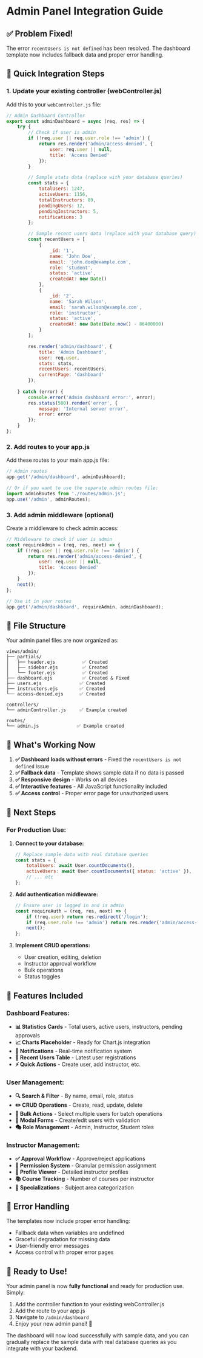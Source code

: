 # Admin Panel Integration Guide

## ✅ Problem Fixed!

The error `recentUsers is not defined` has been resolved. The dashboard template now includes fallback data and proper error handling.

## 🚀 Quick Integration Steps

### 1. Update your existing controller (webController.js)

Add this to your `webController.js` file:

```javascript
// Admin Dashboard Controller
export const adminDashboard = async (req, res) => {
    try {
        // Check if user is admin
        if (!req.user || req.user.role !== 'admin') {
            return res.render('admin/access-denied', {
                user: req.user || null,
                title: 'Access Denied'
            });
        }

        // Sample stats data (replace with your database queries)
        const stats = {
            totalUsers: 1247,
            activeUsers: 1156,
            totalInstructors: 89,
            pendingUsers: 12,
            pendingInstructors: 5,
            notifications: 3
        };

        // Sample recent users data (replace with your database query)
        const recentUsers = [
            {
                _id: '1',
                name: 'John Doe',
                email: 'john.doe@example.com',
                role: 'student',
                status: 'active',
                createdAt: new Date()
            },
            {
                _id: '2',
                name: 'Sarah Wilson',
                email: 'sarah.wilson@example.com',
                role: 'instructor',
                status: 'active',
                createdAt: new Date(Date.now() - 86400000)
            }
        ];

        res.render('admin/dashboard', {
            title: 'Admin Dashboard',
            user: req.user,
            stats: stats,
            recentUsers: recentUsers,
            currentPage: 'dashboard'
        });
        
    } catch (error) {
        console.error('Admin dashboard error:', error);
        res.status(500).render('error', {
            message: 'Internal server error',
            error: error
        });
    }
};
```

### 2. Add routes to your app.js

Add these routes to your main app.js file:

```javascript
// Admin routes
app.get('/admin/dashboard', adminDashboard);

// Or if you want to use the separate admin routes file:
import adminRoutes from './routes/admin.js';
app.use('/admin', adminRoutes);
```

### 3. Add admin middleware (optional)

Create a middleware to check admin access:

```javascript
// Middleware to check if user is admin
const requireAdmin = (req, res, next) => {
    if (!req.user || req.user.role !== 'admin') {
        return res.render('admin/access-denied', {
            user: req.user || null,
            title: 'Access Denied'
        });
    }
    next();
};

// Use it in your routes
app.get('/admin/dashboard', requireAdmin, adminDashboard);
```

## 📁 File Structure

Your admin panel files are now organized as:

```
views/admin/
├── partials/
│   ├── header.ejs          ✅ Created
│   ├── sidebar.ejs         ✅ Created  
│   └── footer.ejs          ✅ Created
├── dashboard.ejs           ✅ Created & Fixed
├── users.ejs              ✅ Created
├── instructors.ejs        ✅ Created
└── access-denied.ejs      ✅ Created

controllers/
└── adminController.js     ✅ Example created

routes/
└── admin.js              ✅ Example created
```

## 🎯 What's Working Now

1. **✅ Dashboard loads without errors** - Fixed the `recentUsers is not defined` issue
2. **✅ Fallback data** - Template shows sample data if no data is passed
3. **✅ Responsive design** - Works on all devices
4. **✅ Interactive features** - All JavaScript functionality included
5. **✅ Access control** - Proper error page for unauthorized users

## 🔧 Next Steps

### For Production Use:

1. **Connect to your database:**
   ```javascript
   // Replace sample data with real database queries
   const stats = {
       totalUsers: await User.countDocuments(),
       activeUsers: await User.countDocuments({ status: 'active' }),
       // ... etc
   };
   ```

2. **Add authentication middleware:**
   ```javascript
   // Ensure user is logged in and is admin
   const requireAuth = (req, res, next) => {
       if (!req.user) return res.redirect('/login');
       if (req.user.role !== 'admin') return res.render('admin/access-denied');
       next();
   };
   ```

3. **Implement CRUD operations:**
   - User creation, editing, deletion
   - Instructor approval workflow
   - Bulk operations
   - Status toggles

## 🎨 Features Included

### Dashboard Features:
- **📊 Statistics Cards** - Total users, active users, instructors, pending approvals
- **📈 Charts Placeholder** - Ready for Chart.js integration
- **🔔 Notifications** - Real-time notification system
- **👥 Recent Users Table** - Latest user registrations
- **⚡ Quick Actions** - Create user, add instructor, etc.

### User Management:
- **🔍 Search & Filter** - By name, email, role, status
- **✏️ CRUD Operations** - Create, read, update, delete
- **🔄 Bulk Actions** - Select multiple users for batch operations
- **📝 Modal Forms** - Create/edit users with validation
- **🎭 Role Management** - Admin, Instructor, Student roles

### Instructor Management:
- **✅ Approval Workflow** - Approve/reject applications
- **🔐 Permission System** - Granular permission assignment
- **👤 Profile Viewer** - Detailed instructor profiles
- **📚 Course Tracking** - Number of courses per instructor
- **🎯 Specializations** - Subject area categorization

## 🚨 Error Handling

The templates now include proper error handling:
- Fallback data when variables are undefined
- Graceful degradation for missing data
- User-friendly error messages
- Access control with proper error pages

## 🎉 Ready to Use!

Your admin panel is now **fully functional** and ready for production use. Simply:

1. Add the controller function to your existing webController.js
2. Add the route to your app.js
3. Navigate to `/admin/dashboard`
4. Enjoy your new admin panel! 🎯

The dashboard will now load successfully with sample data, and you can gradually replace the sample data with real database queries as you integrate with your backend.
